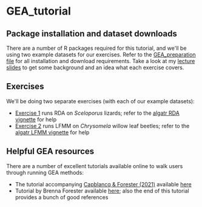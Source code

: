 # GEA_tutorial

## Package installation and dataset downloads

There are a number of R packages required for this tutorial, and we'll be using two example datasets for our exercises. Refer to the [GEA_preparation file](https://github.com/eachambers/GEA_tutorial/blob/main/GEA_preparation.Rmd) for all installation and download requirements. Take a look at my [lecture slides](https://github.com/eachambers/GEA_tutorial/blob/main/GEA_lecture.pdf) to get some background and an idea what each exercise covers.

## Exercises

We'll be doing two separate exercises (with each of our example datasets):
- [Exercise 1](https://github.com/eachambers/GEA_tutorial/blob/main/Exercises/Exercise1.R) runs RDA on *Sceloporus* lizards; refer to the [algatr RDA vignette](https://thewanglab.github.io/algatr/articles/RDA_vignette.html) for help
- [Exercise 2](https://github.com/eachambers/GEA_tutorial/blob/main/Exercises/Exercise2.R) runs LFMM on *Chrysomela* willow leaf beetles; refer to the [algatr LFMM vignette](https://thewanglab.github.io/algatr/articles/LFMM_vignette.html) for help

## Helpful GEA resources

There are a number of excellent tutorials available online to walk users through running GEA methods:
- The tutorial accompanying [Capblancq & Forester (2021)](https://besjournals.onlinelibrary.wiley.com/doi/10.1111/2041-210X.13722) available [here](https://github.com/Capblancq/RDA-landscape-genomics/tree/main)
- Tutorial by Brenna Forester available [here](https://popgen.nescent.org/2018-03-27_RDA_GEA.html); also the end of this tutorial provides a bunch of good references
